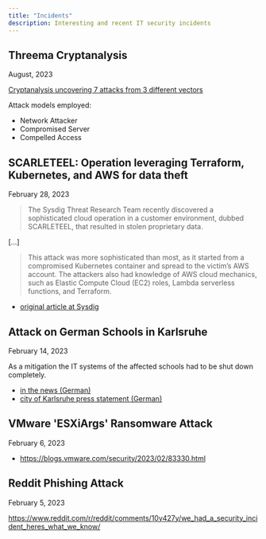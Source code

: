 ```yaml
---
title: "Incidents"
description: Interesting and recent IT security incidents
---
```


## Threema Cryptanalysis

August, 2023

[Cryptanalysis uncovering 7 attacks from 3 different vectors](/Threema-PST22.pdf)

Attack models employed:

- Network Attacker
- Compromised Server
- Compelled Access

## SCARLETEEL: Operation leveraging Terraform, Kubernetes, and AWS for data theft

February 28, 2023

> The Sysdig Threat Research Team recently discovered a sophisticated cloud operation in a customer environment, dubbed
> SCARLETEEL, that resulted in stolen proprietary data.

[...]

> This attack was more sophisticated than most, as it started from a compromised Kubernetes container and spread to the
> victim’s AWS account. The attackers also had knowledge of AWS cloud mechanics, such as Elastic Compute Cloud (EC2)
> roles, Lambda serverless functions, and Terraform.

- [original article at Sysdig](https://sysdig.com/blog/cloud-breach-terraform-data-theft/)

## Attack on German Schools in Karlsruhe

February 14, 2023

As a mitigation the IT systems of the affected schools had to be shut down completely.

- [in the news (German)](https://www.heise.de/news/Cybterattacken-auf-sieben-Schulen-in-Karlsruhe-7494896.html)
- [city of Karlsruhe press statement (German)](https://www.karlsruhe.de/stadt-rathaus/aktuelles/meldungen/stadt-karlsruhe-informiert-ueber-hackerangriff-auf-schulen)

## VMware 'ESXiArgs' Ransomware Attack

February 6, 2023

- https://blogs.vmware.com/security/2023/02/83330.html

## Reddit Phishing Attack

February 5, 2023

https://www.reddit.com/r/reddit/comments/10y427y/we_had_a_security_incident_heres_what_we_know/
